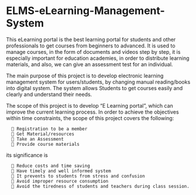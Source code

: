 # ELMS-eLearning-Management-System
This eLearning portal is the best learning portal for students and other professionals to get courses from beginners to advanced. It is used to manage courses, in the form of documents and videos step by step, it is especially important for education academies, in order to distribute learning materials, and also, we can give an assessment test for an individual. 

The main purpose of this project is to develop electronic learning management system for users/students, by changing manual reading/books into digital system. The system allows Students to get courses easily and clearly and understand their needs.

The scope of this project is to develop “E Learning portal”, which can improve the current learning process. In order to achieve the objectives within time constraints, the scope of this project covers the following:

      	Registration to be a member
      	Get Material/resources
      	Take an Assessment 
      	Provide course materials

its significance is

      	Reduce costs and time saving
      	Have timely and well informed system
      	It prevents to students from stress and confusion
      	Avoid improper resource consumption
      	Avoid the tiredness of students and teachers during class session.
